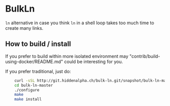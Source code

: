 
BulkLn
================

`ln` alternative in case you think `ln` in a shell loop takes too much time to
create many links.


## How to build / install

If you prefer to build within more isolated environment may
"contrib/build-using-docker/README.md" could be interesting for you.

If you prefer traditional, just do:

```sh
    curl -sSL http://git.hiddenalpha.ch/bulk-ln.git/snapshot/bulk-ln-master.tar.gz | tar xz
    cd bulk-ln-master
    ./configure
    make
    make install
```

